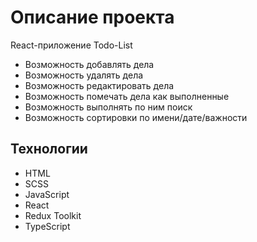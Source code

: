 # Описание проекта

React-приложение Todo-List
- Возможность добавлять дела
- Возможность удалять дела
- Возможность редактировать дела
- Возможность помечать дела как выполненные
- Возможность выполнять по ним поиск
- Возможность сортировки по имени/дате/важности

## Технологии

- HTML
- SCSS
- JavaScript
- React
- Redux Toolkit
- TypeScript

